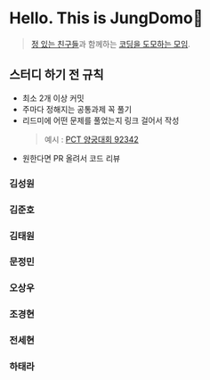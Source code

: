 # Hello. This is JungDomo👋
> [정 있는 친구들](https://github.com/DSMJung)과 함께하는 [코딩을 도모하는 모임](https://github.com/kodomomo).

## 스터디 하기 전 규칙
- 최소 2개 이상 커밋
- 주마다 정해지는 공통과제 꼭 풀기
- 리드미에 어떤 문제를 풀었는지 링크 걸어서 작성
  > 예시 : [PCT 양궁대회 92342](https://school.programmers.co.kr/learn/courses/30/lessons/92342)
- 원한다면 PR 올려서 코드 리뷰 

### 김성원

### 김준호

### 김태원

### 문정민

### 오상우

### 조경현

### 전세현

### 하태라
